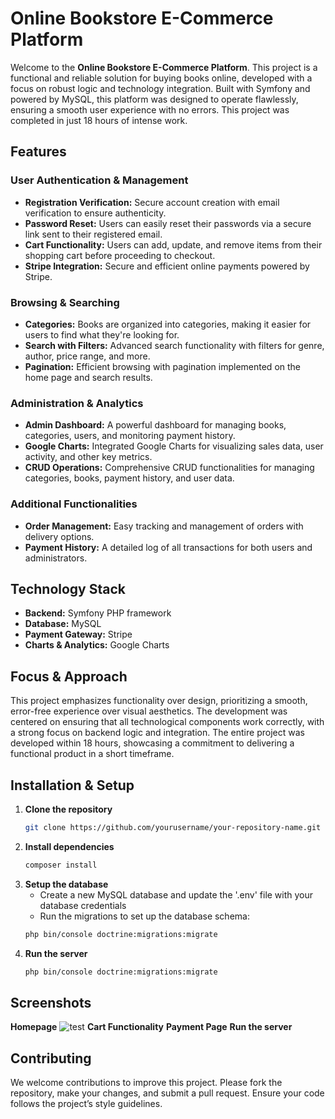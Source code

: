 # Online Bookstore E-Commerce Platform

Welcome to the **Online Bookstore E-Commerce Platform**. This project is a functional and reliable solution for buying books online, developed with a focus on robust logic and technology integration. Built with Symfony and powered by MySQL, this platform was designed to operate flawlessly, ensuring a smooth user experience with no errors. This project was completed in just 18 hours of intense work.

## Features

### User Authentication & Management
- **Registration Verification:** Secure account creation with email verification to ensure authenticity.
- **Password Reset:** Users can easily reset their passwords via a secure link sent to their registered email.
- **Cart Functionality:** Users can add, update, and remove items from their shopping cart before proceeding to checkout.
- **Stripe Integration:** Secure and efficient online payments powered by Stripe.

### Browsing & Searching
- **Categories:** Books are organized into categories, making it easier for users to find what they're looking for.
- **Search with Filters:** Advanced search functionality with filters for genre, author, price range, and more.
- **Pagination:** Efficient browsing with pagination implemented on the home page and search results.

### Administration & Analytics
- **Admin Dashboard:** A powerful dashboard for managing books, categories, users, and monitoring payment history.
- **Google Charts:** Integrated Google Charts for visualizing sales data, user activity, and other key metrics.
- **CRUD Operations:** Comprehensive CRUD functionalities for managing categories, books, payment history, and user data.

### Additional Functionalities
- **Order Management:** Easy tracking and management of orders with delivery options.
- **Payment History:** A detailed log of all transactions for both users and administrators.

## Technology Stack
- **Backend:** Symfony PHP framework
- **Database:** MySQL
- **Payment Gateway:** Stripe
- **Charts & Analytics:** Google Charts

## Focus & Approach

This project emphasizes functionality over design, prioritizing a smooth, error-free experience over visual aesthetics. The development was centered on ensuring that all technological components work correctly, with a strong focus on backend logic and integration. The entire project was developed within 18 hours, showcasing a commitment to delivering a functional product in a short timeframe.

## Installation & Setup

1. **Clone the repository**
   ```bash
   git clone https://github.com/yourusername/your-repository-name.git

2. **Install dependencies**
   ```bash
   composer install

3. **Setup the database**
   - Create a new MySQL database and update the '.env' file with your database credentials
   - Run the migrations to set up the database schema:
   ```bash
   php bin/console doctrine:migrations:migrate

4. **Run the server**
   ```bash
   php bin/console doctrine:migrations:migrate


## Screenshots

**Homepage**
![test]()
**Cart Functionality**
**Payment Page**
**Run the server**


## Contributing

We welcome contributions to improve this project. Please fork the repository, make your changes, and submit a pull request. Ensure your code follows the project’s style guidelines.
